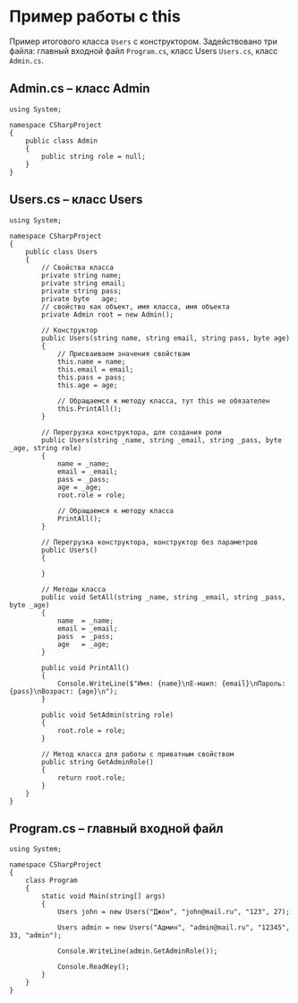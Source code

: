 # Пример работы с this
Пример итогового класса `Users` с конструктором. Задействовано три файла: главный входной файл `Program.cs`, класс Users `Users.cs`, класс `Admin.cs`.

## Admin.cs &ndash; класс Admin

    using System;

    namespace CSharpProject
    {
        public class Admin
        {
            public string role = null;
        }
    }

## Users.cs &ndash; класс Users

    using System;

    namespace CSharpProject
    {
        public class Users
        {
            // Свойства класса
            private string name;
            private string email;
            private string pass;
            private byte   age;
            // свойство как объект, имя класса, имя объекта
            private Admin root = new Admin();

            // Конструктор
            public Users(string name, string email, string pass, byte age)
            {
                // Присваиваем значения свойствам
                this.name = name;
                this.email = email;
                this.pass = pass;
                this.age = age;

                // Обращаемся к методу класса, тут this не обязателен
                this.PrintAll();
            }

            // Перегрузка конструктора, для создания роли
            public Users(string _name, string _email, string _pass, byte _age, string role)
            {
                name = _name;
                email = _email;
                pass = _pass;
                age = _age;
                root.role = role;

                // Обращаемся к методу класса
                PrintAll();
            }

            // Перегрузка конструктора, конструктор без параметров
            public Users()
            {

            }

            // Методы класса
            public void SetAll(string _name, string _email, string _pass, byte _age)
            {
                name  = _name;
                email = _email;
                pass  = _pass;
                age   = _age;
            }

            public void PrintAll()
            {
                Console.WriteLine($"Имя: {name}\nЕ-маил: {email}\nПароль: {pass}\nВозраст: {age}\n");
            }

            public void SetAdmin(string role)
            {
                root.role = role;
            }

            // Метод класса для работы с приватным свойством
            public string GetAdminRole()
            {
                return root.role;
            }
        }
    }

## Program.cs &ndash; главный входной файл

    using System;

    namespace CSharpProject
    {
        class Program
        {
            static void Main(string[] args)
            {
                Users john = new Users("Джон", "john@mail.ru", "123", 27);

                Users admin = new Users("Админ", "admin@mail.ru", "12345", 33, "admin");

                Console.WriteLine(admin.GetAdminRole());
                
                Console.ReadKey();
            }
        }
    }
